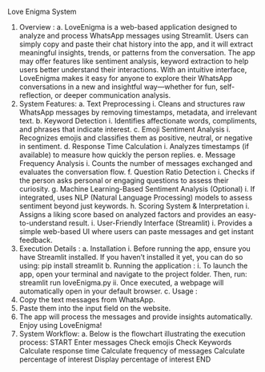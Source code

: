 Love Enigma System
1. Overview :
a. LoveEnigma is a web-based application designed to analyze and process WhatsApp
messages using Streamlit. Users can simply copy and paste their chat history into the app,
and it will extract meaningful insights, trends, or patterns from the conversation. The app
may offer features like sentiment analysis, keyword extraction to help users better
understand their interactions. With an intuitive interface, LoveEnigma makes it easy
for anyone to explore their WhatsApp conversations in a new and insightful
way—whether for fun, self-reflection, or deeper communication analysis.
2. System Features:
a. Text Preprocessing
i. Cleans and structures raw WhatsApp messages by removing timestamps,
metadata, and irrelevant text.
b. Keyword Detection
i. Identifies affectionate words, compliments, and phrases that indicate interest.
c. Emoji Sentiment Analysis
i. Recognizes emojis and classifies them as positive, neutral, or negative in
sentiment.
d. Response Time Calculation
i. Analyzes timestamps (if available) to measure how quickly the person replies.
e. Message Frequency Analysis
i. Counts the number of messages exchanged and evaluates the conversation flow.
f. Question Ratio Detection
i. Checks if the person asks personal or engaging questions to assess their curiosity.
g. Machine Learning-Based Sentiment Analysis (Optional)
i. If integrated, uses NLP (Natural Language Processing) models to assess
sentiment beyond just keywords.
h. Scoring System & Interpretation
i. Assigns a liking score based on analyzed factors and provides an
easy-to-understand result.
i. User-Friendly Interface (Streamlit)
i. Provides a simple web-based UI where users can paste messages and get instant
feedback.
3. Execution Details :
a. Installation
i. Before running the app, ensure you have Streamlit installed. If you haven’t
installed it yet, you can do so using:
pip install streamlit
b. Running the application :
i. To launch the app, open your terminal and navigate to the project folder. Then,
run:
streamlit run loveEnigma.py
ii. Once executed, a webpage will automatically open in your default browser.
c. Usage :
1. Copy the text messages from WhatsApp.
2. Paste them into the input field on the website.
3. The app will process the messages and provide insights automatically.
Enjoy using LoveEnigma!
4. System Workflow:
a. Below is the flowchart illustrating the execution process:
START
Enter
messages
Check emojis
Check Keywords
Calculate response
time
Calculate frequency
of messages
Calculate percentage
of interest
Display
percentage of
interest
END
